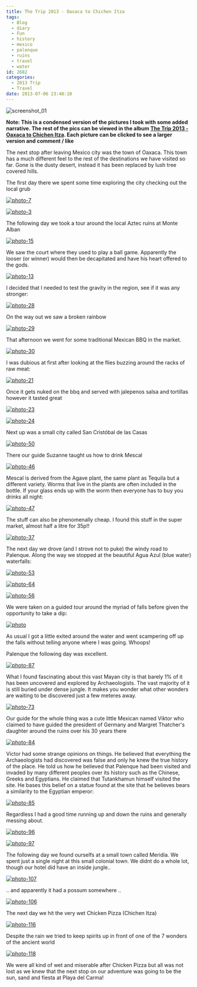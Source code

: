 ```yaml
---
title: The Trip 2013 - Oaxaca to Chichen Itza
tags:
  - Blog
  - diary
  - Fun
  - history
  - mexico
  - palenque
  - ruins
  - travel
  - water
id: 2682
categories:
  - 2013 Trip
  - Travel
date: 2013-07-06 23:48:10
---
```


![screenshot_01](https://mikecann.co.uk/wp-content/uploads/2013/07/screenshot_01.png)

**Note: This is a condensed version of the pictures I took with some added narrative. The rest of the pics can be viewed in the album [The Trip 2013 - Oaxaca to Chichen Itza](https://www.facebook.com/mikeysee/media_set?set=a.10151733427046031.1073741837.593661030&type=3). Each picture can be clicked to see a larger version and comment / like**

The next stop after leaving Mexico city was the town of Oaxaca. This town has a much different feel to the rest of the destinations we have visited so far. Gone is the dusty desert, instead it has been replaced by lush tree covered hills.

The first day there we spent some time exploring the city checking out the local grub

[![photo-7](https://mikecann.co.uk/wp-content/uploads/2013/07/photo-7.jpg)](https://www.facebook.com/photo.php?fbid=10151733428216031&amp;set=a.10151733427046031.1073741837.593661030&amp;type=3&amp;theater)

[![photo-3](https://mikecann.co.uk/wp-content/uploads/2013/07/photo-3.jpg)](https://www.facebook.com/photo.php?fbid=10151733427701031&amp;set=a.10151733427046031.1073741837.593661030&amp;type=3&amp;theater)

The following day we took a tour around the local Aztec ruins at Monte Alban

[![photo-15](https://mikecann.co.uk/wp-content/uploads/2013/07/photo-15.jpg)](https://www.facebook.com/photo.php?fbid=10151733429901031&amp;set=a.10151733427046031.1073741837.593661030&amp;type=3&amp;theater)

We saw the court where they used to play a ball game. Apparently the looser (or winner) would then be decapitated and have his heart offered to the gods.

[![photo-13](https://mikecann.co.uk/wp-content/uploads/2013/07/photo-13.jpg)](https://www.facebook.com/photo.php?fbid=10151733429901031&amp;set=a.10151733427046031.1073741837.593661030&amp;type=3&amp;theater)

I decided that I needed to test the gravity in the region, see if it was any stronger:

[![photo-28](https://mikecann.co.uk/wp-content/uploads/2013/07/photo-28.jpg)](https://www.facebook.com/photo.php?fbid=10151733430831031&amp;set=a.10151733427046031.1073741837.593661030&amp;type=3&amp;theater)

On the way out we saw a broken rainbow

[![photo-29](https://mikecann.co.uk/wp-content/uploads/2013/07/photo-29.jpg)](https://www.facebook.com/photo.php?fbid=10151733431101031&amp;set=a.10151733427046031.1073741837.593661030&amp;type=3&amp;theater)

That afternoon we went for some traditional Mexican BBQ in the market. 

[![photo-30](https://mikecann.co.uk/wp-content/uploads/2013/07/photo-30.jpg)](https://www.facebook.com/photo.php?fbid=10151733432116031&amp;set=a.10151733427046031.1073741837.593661030&amp;type=3&amp;theater)

I was dubious at first after looking at the flies buzzing around the racks of raw meat:

[![photo-21](https://mikecann.co.uk/wp-content/uploads/2013/07/photo-21.jpg)](https://www.facebook.com/photo.php?fbid=10151733432456031&amp;set=a.10151733427046031.1073741837.593661030&amp;type=3&amp;theater)

Once it gets nuked on the bbq and served with jalepenos salsa and tortillas however it tasted great

[![photo-23](https://mikecann.co.uk/wp-content/uploads/2013/07/photo-23.jpg)](https://www.facebook.com/photo.php?fbid=10151733432921031&amp;set=a.10151733427046031.1073741837.593661030&amp;type=3&amp;theater)

[![photo-24](https://mikecann.co.uk/wp-content/uploads/2013/07/photo-24.jpg)](https://www.facebook.com/photo.php?fbid=10151733433091031&amp;set=a.10151733427046031.1073741837.593661030&amp;type=3&amp;theater)

Next up was a small city called San Cristóbal de las Casas

[![photo-50](https://mikecann.co.uk/wp-content/uploads/2013/07/photo-50.jpg)](https://www.facebook.com/photo.php?fbid=10151733436751031&amp;set=a.10151733427046031.1073741837.593661030&amp;type=3&amp;theater)

There our guide Suzanne taught us how to drink Mescal

[![photo-46](https://mikecann.co.uk/wp-content/uploads/2013/07/photo-46.jpg)](https://www.facebook.com/photo.php?fbid=10151733436666031&amp;set=a.10151733427046031.1073741837.593661030&amp;type=3&amp;theater)

Mescal is derived from the Agave plant, the same plant as Tequila but a different variety. Worms that live in the plants are often included in the bottle. If your glass ends up with the worm then everyone has to buy you drinks all night:

[![photo-47](https://mikecann.co.uk/wp-content/uploads/2013/07/photo-47.jpg)](https://www.facebook.com/photo.php?fbid=10151733437086031&amp;set=a.10151733427046031.1073741837.593661030&amp;type=3&amp;theater)

The stuff can also be phenomenally cheap. I found this stuff in the super market, almost half a litre for 35p!!

[![photo-37](https://mikecann.co.uk/wp-content/uploads/2013/07/photo-37.jpg)](https://www.facebook.com/photo.php?fbid=10151733435031031&amp;set=a.10151733427046031.1073741837.593661030&amp;type=3&amp;theater)  

The next day we drove (and I strove not to puke) the windy road to Palenque. Along the way we stopped at the beautiful Agua Azul (blue water) waterfalls:

[![photo-53](https://mikecann.co.uk/wp-content/uploads/2013/07/photo-53.jpg)](https://www.facebook.com/photo.php?fbid=10151733439336031&amp;set=a.10151733427046031.1073741837.593661030&amp;type=3&amp;theater)

[![photo-64](https://mikecann.co.uk/wp-content/uploads/2013/07/photo-64.jpg)](https://www.facebook.com/photo.php?fbid=10151733442526031&amp;set=a.10151733427046031.1073741837.593661030&amp;type=3&amp;theater)

[![photo-56](https://mikecann.co.uk/wp-content/uploads/2013/07/photo-56.jpg)](https://www.facebook.com/photo.php?fbid=10151733440246031&amp;set=a.10151733427046031.1073741837.593661030&amp;type=3&amp;theater)

We were taken on a guided tour around the myriad of falls before given the opportunity to take a dip:

[![photo](https://mikecann.co.uk/wp-content/uploads/2013/07/photo.jpg)](https://www.facebook.com/photo.php?fbid=10151733443556031&amp;set=a.10151733427046031.1073741837.593661030&amp;type=3&amp;theater)

As usual I got a little exited around the water and went scampering off up the falls without telling anyone where I was going. Whoops!

Palenque the following day was excellent. 

[![photo-87](https://mikecann.co.uk/wp-content/uploads/2013/07/photo-87.jpg)](https://www.facebook.com/photo.php?fbid=10151733444366031&amp;set=a.10151733427046031.1073741837.593661030&amp;type=3&amp;theater)

What I found fascinating about this vast Mayan city is that barely 1% of it has been uncovered and explored by Archaeologists. The vast majority of it is still buried under dense jungle. It makes you wonder what other wonders are waiting to be discovered just a few meteres away.

[![photo-73](https://mikecann.co.uk/wp-content/uploads/2013/07/photo-73.jpg)](https://www.facebook.com/photo.php?fbid=10151733447466031&amp;set=a.10151733427046031.1073741837.593661030&amp;type=3&amp;theater)

Our guide for the whole thing was a cute little Mexican named Viktor who claimed to have guided the president of Germany and Margret Thatcher's daughter around the ruins over his 30 years there

[![photo-84](https://mikecann.co.uk/wp-content/uploads/2013/07/photo-84.jpg)](https://www.facebook.com/photo.php?fbid=10151733451191031&amp;set=a.10151733427046031.1073741837.593661030&amp;type=3&amp;theater)

Victor had some strange opinions on things. He believed that everything the Archaeologists had discovered was false and only he knew the true history of the place. He told us how he believed that Palenque had been visited and invaded by many different peoples over its history such as the Chinese, Greeks and Egyptians. He claimed that Tutankhamun himself visited the site. He bases this belief on a statue found at the site that he believes bears a similarity to the Egyptian emperor:

[![photo-85](https://mikecann.co.uk/wp-content/uploads/2013/07/photo-85.jpg)](https://www.facebook.com/photo.php?fbid=10151733451331031&amp;set=a.10151733427046031.1073741837.593661030&amp;type=3&amp;theater)

Regardless I had a good time running up and down the ruins and generally messing about.

[![photo-96](https://mikecann.co.uk/wp-content/uploads/2013/07/photo-96.jpg)](https://www.facebook.com/photo.php?fbid=10151733449741031&amp;set=a.10151733427046031.1073741837.593661030&amp;type=3&amp;theater)

[![photo-97](https://mikecann.co.uk/wp-content/uploads/2013/07/photo-97.jpg)](https://www.facebook.com/photo.php?fbid=10151733449916031&amp;set=a.10151733427046031.1073741837.593661030&amp;type=3&amp;theater)

The following day we found ourselfs at a small town called Meridia. We spent just a single night at this small colonial town. We didnt do a whole lot, though our hotel did have an inside jungle..

[![photo-107](https://mikecann.co.uk/wp-content/uploads/2013/07/photo-107.jpg)](https://www.facebook.com/photo.php?fbid=10151733452481031&amp;set=a.10151733427046031.1073741837.593661030&amp;type=3&amp;theater)

.. and apparently it had a possum somewhere ..

[![photo-106](https://mikecann.co.uk/wp-content/uploads/2013/07/photo-106.jpg)](https://www.facebook.com/photo.php?fbid=10151733452496031&amp;set=a.10151733427046031.1073741837.593661030&amp;type=3&amp;theater)

The next day we hit the very wet Chicken Pizza (Chichen Itza)

[![photo-116](https://mikecann.co.uk/wp-content/uploads/2013/07/photo-116.jpg)](https://www.facebook.com/photo.php?fbid=10151733453266031&amp;set=a.10151733427046031.1073741837.593661030&amp;type=3&amp;theater)

Despite the rain we tried to keep spirits up in front of one of the 7 wonders of the ancient world

[![photo-118](https://mikecann.co.uk/wp-content/uploads/2013/07/photo-118.jpg)](https://www.facebook.com/photo.php?fbid=10151733455151031&amp;set=a.10151733427046031.1073741837.593661030&amp;type=3&amp;theater)

We were all kind of wet and miserable after Chicken Pizza but all was not lost as we knew that the next stop on our adventure was going to be the sun, sand and fiesta at Playa del Carma!